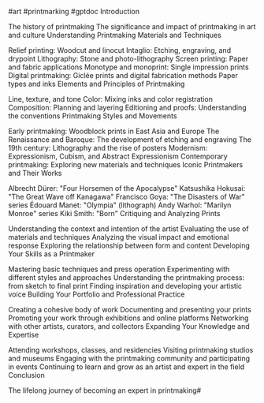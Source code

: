 #art #printmarking #gptdoc 
Introduction

The history of printmaking
The significance and impact of printmaking in art and culture
Understanding Printmaking Materials and Techniques

Relief printing: Woodcut and linocut
Intaglio: Etching, engraving, and drypoint
Lithography: Stone and photo-lithography
Screen printing: Paper and fabric applications
Monotype and monoprint: Single impression prints
Digital printmaking: Giclée prints and digital fabrication methods
Paper types and inks
Elements and Principles of Printmaking

Line, texture, and tone
Color: Mixing inks and color registration
Composition: Planning and layering
Editioning and proofs: Understanding the conventions
Printmaking Styles and Movements

Early printmaking: Woodblock prints in East Asia and Europe
The Renaissance and Baroque: The development of etching and engraving
The 19th century: Lithography and the rise of posters
Modernism: Expressionism, Cubism, and Abstract Expressionism
Contemporary printmaking: Exploring new materials and techniques
Iconic Printmakers and Their Works

Albrecht Dürer: "Four Horsemen of the Apocalypse"
Katsushika Hokusai: "The Great Wave off Kanagawa"
Francisco Goya: "The Disasters of War" series
Édouard Manet: "Olympia" (lithograph)
Andy Warhol: "Marilyn Monroe" series
Kiki Smith: "Born"
Critiquing and Analyzing Prints

Understanding the context and intention of the artist
Evaluating the use of materials and techniques
Analyzing the visual impact and emotional response
Exploring the relationship between form and content
Developing Your Skills as a Printmaker

Mastering basic techniques and press operation
Experimenting with different styles and approaches
Understanding the printmaking process: from sketch to final print
Finding inspiration and developing your artistic voice
Building Your Portfolio and Professional Practice

Creating a cohesive body of work
Documenting and presenting your prints
Promoting your work through exhibitions and online platforms
Networking with other artists, curators, and collectors
Expanding Your Knowledge and Expertise

Attending workshops, classes, and residencies
Visiting printmaking studios and museums
Engaging with the printmaking community and participating in events
Continuing to learn and grow as an artist and expert in the field
Conclusion

The lifelong journey of becoming an expert in printmaking#